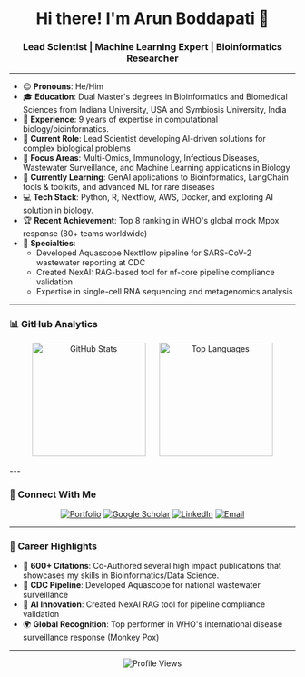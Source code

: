 <h1 align="center">Hi there! I'm Arun Boddapati 👋</h1>

<h3 align="center">Lead Scientist | Machine Learning Expert | Bioinformatics Researcher</h3>

---

- 😊 **Pronouns**: He/Him
- 🎓 **Education**: Dual Master's degrees in Bioinformatics and Biomedical Sciences from Indiana University, USA and Symbiosis University, India
- 💼 **Experience**: 9 years of expertise in computational biology/bioinformatics.
- 🔬 **Current Role**: Lead Scientist developing AI-driven solutions for complex biological problems
- 🚀 **Focus Areas**: Multi-Omics, Immunology, Infectious Diseases, Wastewater Surveillance, and Machine Learning applications in Biology
- 🧠 **Currently Learning**: GenAI applications to Bioinformatics, LangChain tools & toolkits, and advanced ML for rare diseases
- 💻 **Tech Stack**: Python, R, Nextflow, AWS, Docker, and exploring AI solution in biology.
- 🏆 **Recent Achievement**: Top 8 ranking in WHO's global mock Mpox response (80+ teams worldwide)
- 🧬 **Specialties**: 
  - Developed Aquascope Nextflow pipeline for SARS-CoV-2 wastewater reporting at CDC
  - Created NexAI: RAG-based tool for nf-core pipeline compliance validation
  - Expertise in single-cell RNA sequencing and metagenomics analysis

---

### 📊 GitHub Analytics

<p align="center">
  <img src="https://github-readme-stats.vercel.app/api?username=arunbodd&show_icons=true&custom_title=GitHub%20Statistics&title_color=64ffda&text_color=ccd6f6&icon_color=64ffda&bg_color=0a192f&hide_border=true" height="200" alt="GitHub Stats"/>
  &nbsp;&nbsp;&nbsp;&nbsp;
  <img src="https://github-readme-stats.vercel.app/api/top-langs/?username=arunbodd&hide=html&layout=compact&title_color=64ffda&text_color=ccd6f6&icon_color=64ffda&bg_color=0a192f&hide_border=true" height="200" alt="Top Languages"/>
</p>
---

### 🔗 Connect With Me

<div align="center">
  
[![Portfolio](https://img.shields.io/badge/Portfolio-000000?style=for-the-badge&logo=About.me&logoColor=white)](https://arunbodd.github.io/Portfolio)
[![Google Scholar](https://img.shields.io/badge/Google%20Scholar-4285F4?style=for-the-badge&logo=google-scholar&logoColor=white)](https://scholar.google.com/citations?user=ni4A6KgAAAAJ&hl=en)
[![LinkedIn](https://img.shields.io/badge/LinkedIn-0077B5?style=for-the-badge&logo=linkedin&logoColor=white)](https://www.linkedin.com/in/arunbodd/)
[![Email](https://img.shields.io/badge/Email-D14836?style=for-the-badge&logo=gmail&logoColor=white)](mailto:arunbodd@outlook.com)

</div>

---

### 🏅 Career Highlights

- 🔬 **600+ Citations**: Co-Authored several high impact publications that showcases my skills in Bioinformatics/Data Science.
- 🌊 **CDC Pipeline**: Developed Aquascope for national wastewater surveillance
- 🤖 **AI Innovation**: Created NexAI RAG tool for pipeline compliance validation
- 🌍 **Global Recognition**: Top performer in WHO's international disease surveillance response (Monkey Pox)

---

<div align="center">
  <img src="https://komarev.com/ghpvc/?username=arunbodd&color=64ffda&style=flat-square&label=Profile+Views" alt="Profile Views"/>
</div>
